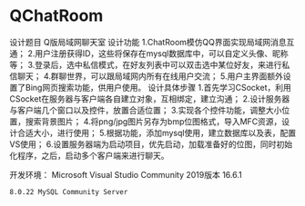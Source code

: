 # QChatRoom
设计题目	Q版局域网聊天室 
设计功能	1.ChatRoom模仿QQ界面实现局域网消息互通；
          2.用户注册获得ID，这些将保存在mysql数据库中，可以自定义头像、昵称等；
          3.登录后，选中私信模式，在好友列表中可以双击选中某位好友，来进行私信聊天； 
          4.群聊世界，可以跟局域网内所有在线用户交流；
          5.用户主界面额外设置了Bing网页搜索功能，供用户使用。 
设计具体步骤	1.首先学习CSocket，利用CSocket在服务器与客户端各自建立对象，互相绑定，建立沟通；
              2.设计服务器与客户端几个窗口以及控件，放置合适位置；
              3.实现各个控件功能，调整大小位置，搜索背景图片；
              4.将png/jpg图片另存为bmp位图格式，导入MFC资源，设计合适大小，进行使用；
              5.根据功能，添加mysql使用，建立数据库以及表，配置VS使用；
              6.设置服务器端为启动项目，优先启动，加载准备好的位图，同时初始化程序，之后，启动多个客户端来进行聊天。

开发环境：
	Microsoft Visual Studio Community 2019版本 16.6.1

	8.0.22 MySQL Community Server
